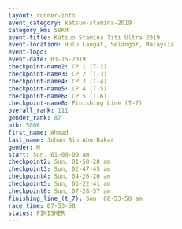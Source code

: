 ```yaml
---
layout: runner-info 
event_category: katsuo-stamina-2019 
category_km: 50KM 
event-title: Katsuo Stamina Titi Ultra 2019 
event-location: Hulu Langat, Selangor, Malaysia 
event-logo: 
event-date: 03-15-2019 
checkpoint-name2: CP 1 (T-2) 
checkpoint-name3: CP 2 (T-3) 
checkpoint-name4: CP 3 (T-4) 
checkpoint-name5: CP 4 (T-5) 
checkpoint-name6: CP 5 (T-6) 
checkpoint-name8: Finishing Line (T-7) 
overall_rank: 111
gender_rank: 87
bib: 5006
first_name: Ahmad
last_name: Johan Bin Abu Bakar
gender: M
start: Sun, 01-00-00 am
checkpoint2: Sun, 01-58-28 am
checkpoint3: Sun, 02-47-45 am
checkpoint4: Sun, 04-26-20 am
checkpoint5: Sun, 06-22-41 am
checkpoint6: Sun, 07-28-57 am
finishing_line_(t_7): Sun, 08-53-58 am
race_time: 07-53-58
status: FINISHER
---
```

